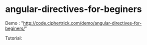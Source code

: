 angular-directives-for-beginers
===============================

Demo : "http://code.ciphertrick.com/demo/angular-directives-for-beginers/"

Tutorial: 

